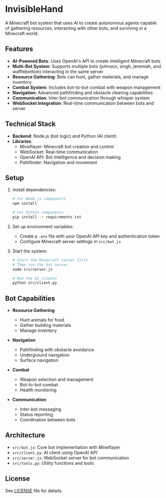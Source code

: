 # InvisibleHand

A Minecraft bot system that uses AI to create autonomous agents capable of gathering resources, interacting with other bots, and surviving in a Minecraft world.

## Features

- **AI-Powered Bots**: Uses OpenAI's API to create intelligent Minecraft bots
- **Multi-Bot System**: Supports multiple bots (johnson, singh, jeremiah, and wafflebottom) interacting in the same server
- **Resource Gathering**: Bots can hunt, gather materials, and manage inventory
- **Combat System**: Includes bot-to-bot combat with weapon management
- **Navigation**: Advanced pathfinding and obstacle clearing capabilities
- **Communication**: Inter-bot communication through whisper system
- **WebSocket Integration**: Real-time communication between bots and server

## Technical Stack

- **Backend**: Node.js (bot logic) and Python (AI client)
- **Libraries**:
  - Mineflayer: Minecraft bot creation and control
  - WebSocket: Real-time communication
  - OpenAI API: Bot intelligence and decision making
  - Pathfinder: Navigation and movement

## Setup

1. Install dependencies:
   ```bash
   # For Node.js components
   npm install

   # For Python components
   pip install -r requirements.txt
   ```

2. Set up environment variables:
   - Create a `.env` file with your OpenAI API key and authentication token
   - Configure Minecraft server settings in `src/bot.js`

3. Start the system:
   ```bash
   # Start the Minecraft server first
   # Then run the bot server
   node src/server.js

   # Run the AI clients
   python src/client.py
   ```

## Bot Capabilities

- **Resource Gathering**
  - Hunt animals for food
  - Gather building materials
  - Manage inventory

- **Navigation**
  - Pathfinding with obstacle avoidance
  - Underground navigation
  - Surface navigation

- **Combat**
  - Weapon selection and management
  - Bot-to-bot combat
  - Health monitoring

- **Communication**
  - Inter-bot messaging
  - Status reporting
  - Coordination between bots

## Architecture

- `src/bot.js`: Core bot implementation with Mineflayer
- `src/client.py`: AI client using OpenAI API
- `src/server.js`: WebSocket server for bot communication
- `src/tools.py`: Utility functions and tools

## License

See [LICENSE](LICENSE) file for details.
